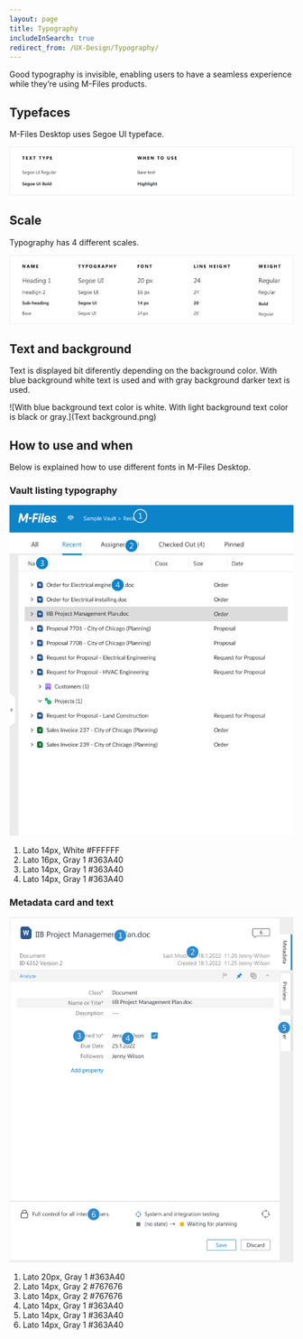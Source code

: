 ```yaml
---
layout: page
title: Typography
includeInSearch: true
redirect_from: /UX-Design/Typography/
---
```


Good typography is invisible, enabling users to have a seamless experience while they’re using M-Files products.

## Typefaces

M-Files Desktop uses Segoe UI typeface.

![Typefaces. Segoe UI Light is used in sub-headings. Segoe UI Regular is used as base text. Segoe UI Bold is used to highlight text.](Typefaces.png)

## Scale

Typography has 4 different scales.

![Typography scale](Scale.png)

## Text and background

Text is displayed bit diferently depending on the background color. With blue background white text is used and with gray background darker text is used.

![With blue background text color is white. With light background text color is black or gray.](Text background.png)

## How to use and when

Below is explained how to use different fonts in M-Files Desktop.

### Vault listing typography

![Vault listing typography](Vault-listing-typography.png)

1.	Lato 14px, White #FFFFFF
2.	Lato 16px, Gray 1 #363A40
3.	Lato 14px, Gray 1 #363A40
4.	Lato 14px, Gray 1 #363A40

### Metadata card and text

![Metadata card typography](Metadata-typography.png)

1.	Lato 20px, Gray 1 #363A40
2.	Lato 14px, Gray 2 #767676
3.	Lato 14px, Gray 2 #767676
4.	Lato 14px, Gray 1 #363A40
5.	Lato 14px, Gray 1 #363A40
6.	Lato 14px, Gray 1 #363A40

